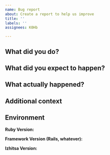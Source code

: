 ```yaml
---
name: Bug report
about: Create a report to help us improve
title: ''
labels: ''
assignees: K0Hb

---
```


## What did you do?

## What did you expect to happen?

## What actually happened?

## Additional context

## Environment

**Ruby Version:**

**Framework Version (Rails, whatever):**

**Izhitsa Version:**

